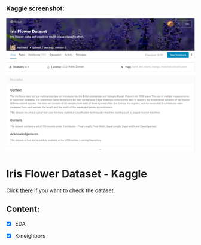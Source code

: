 
### Kaggle screenshot: 
<p align="center">
  <img src="https://github.com/Carmui/Data-Science-Projects/blob/master/Kaggle_Iris_Species/img/Iris1.PNG?raw=true" alt="Challenge descr"/>
</p>


<p align="center"><h1>Iris Flower Dataset - Kaggle</h1></p>

Click [there](https://www.kaggle.com/arshid/iris-flower-dataset) if you want to check the dataset.

## Content:
- [x] EDA
- [x] K-neighbors







   

